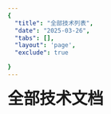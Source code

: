```yaml
---
{
  "title": "全部技术列表",
  "date": "2025-03-26",
  "tabs": [],
  "layout": 'page',
  "exclude": true

}
---
```


<script setup>
import {data} from '@/.vitepress/data-js/get-all-technology.data.js'
</script>

<AllBlogPageData :sourceData="data">
<span style="font-size: 2rem;font-weight: bold">全部技术文档</span>
</AllBlogPageData>
